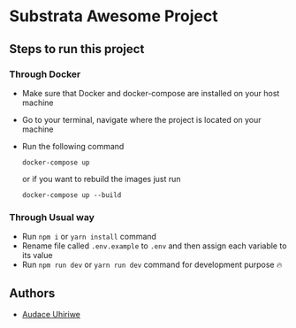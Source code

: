 # Substrata Awesome Project

## Steps to run this project

### Through Docker

- Make sure that Docker and docker-compose are installed on your host machine
- Go to your terminal, navigate where the project is located on your machine
- Run the following command

    ```shell
    docker-compose up
    ```

    or if you want to rebuild the images just run

    ```shell
    docker-compose up --build
    ```

### Through Usual way

- Run `npm i` or `yarn install` command
- Rename file called `.env.example` to `.env` and then assign each variable to its value
- Run `npm run dev` or `yarn run dev` command for development purpose 🔥

## Authors

- [Audace Uhiriwe](https://github.com/UhiriweAudace)
